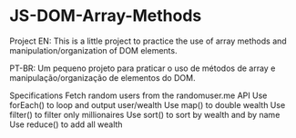 # JS-DOM-Array-Methods
Project
EN: This is a little project to practice the use of array methods and manipulation/organization of DOM elements.

PT-BR: Um pequeno projeto para praticar o uso de métodos de array e manipulação/organização de elementos do DOM.

Specifications
Fetch random users from the randomuser.me API
Use forEach() to loop and output user/wealth
Use map() to double wealth
Use filter() to filter only millionaires
Use sort() to sort by wealth and by name
Use reduce() to add all wealth
